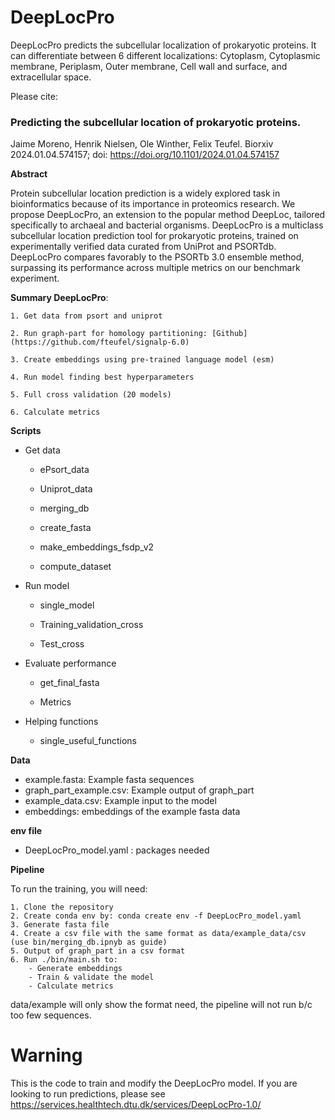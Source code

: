# DeepLocPro
DeepLocPro predicts the subcellular localization of prokaryotic proteins. It can differentiate between 6 different localizations: Cytoplasm, Cytoplasmic membrane, Periplasm, Outer membrane, Cell wall and surface, and extracellular space.

Please cite:

### Predicting the subcellular location of prokaryotic proteins.

Jaime Moreno, Henrik Nielsen, Ole Winther, Felix Teufel.
Biorxiv 2024.01.04.574157; doi: https://doi.org/10.1101/2024.01.04.574157

**Abstract**

Protein subcellular location prediction is a widely explored task in bioinformatics because of its importance in proteomics research. We propose DeepLocPro, an extension to the popular method DeepLoc, tailored specifically to archaeal and bacterial organisms. DeepLocPro is a multiclass subcellular location prediction tool for prokaryotic proteins, trained on experimentally verified data curated from UniProt and PSORTdb. DeepLocPro compares favorably to the PSORTb 3.0 ensemble method, surpassing its performance across multiple metrics on our benchmark experiment.

**Summary DeepLocPro**:

    1. Get data from psort and uniprot
    
    2. Run graph-part for homology partitioning: [Github](https://github.com/fteufel/signalp-6.0)
    
    3. Create embeddings using pre-trained language model (esm)
    
    4. Run model finding best hyperparameters
    
    5. Full cross validation (20 models)

    6. Calculate metrics
    
**Scripts**

- Get data

    - ePsort_data

    - Uniprot_data

    - merging_db

    - create_fasta

    - make_embeddings_fsdp_v2

    - compute_dataset

- Run model

    - single_model

    - Training_validation_cross

    - Test_cross

- Evaluate performance

    - get_final_fasta

    - Metrics

- Helping functions
    - single_useful_functions

**Data**
- example.fasta: Example fasta sequences
- graph_part_example.csv: Example output of graph_part
- example_data.csv: Example input to the model
- embeddings: embeddings of the example fasta data

**env file**
* DeepLocPro_model.yaml : packages needed


**Pipeline**

To run the training, you will need:

    1. Clone the repository
    2. Create conda env by: conda create env -f DeepLocPro_model.yaml
    3. Generate fasta file
    4. Create a csv file with the same format as data/example_data/csv (use bin/merging_db.ipnyb as guide)
    5. Output of graph_part in a csv format
    6. Run ./bin/main.sh to:
        - Generate embeddings
        - Train & validate the model
        - Calculate metrics
data/example will only show the format need, the pipeline will not run b/c too few sequences.

# Warning
This is the code to train and modify the DeepLocPro model. If you are looking to run predictions, please see https://services.healthtech.dtu.dk/services/DeepLocPro-1.0/